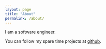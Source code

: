 ```yaml
---
layout: page
title: "About"
permalink: /about/
---
```


I am a software engineer.

You can follow my spare time projects at [github](https://github.com/girishji).

